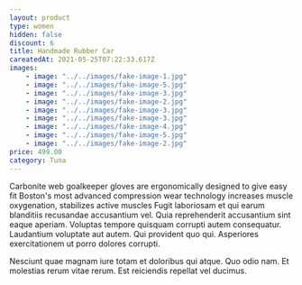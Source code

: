 ```yaml
---
layout: product
type: women
hidden: false
discount: 6
title: Handmade Rubber Car
careatedAt: 2021-05-25T07:22:33.617Z
images:
    - image: "../../images/fake-image-1.jpg"
    - image: "../../images/fake-image-5.jpg"
    - image: "../../images/fake-image-3.jpg"
    - image: "../../images/fake-image-2.jpg"
    - image: "../../images/fake-image-3.jpg"
    - image: "../../images/fake-image-3.jpg"
    - image: "../../images/fake-image-4.jpg"
    - image: "../../images/fake-image-5.jpg"
    - image: "../../images/fake-image-2.jpg"
price: 499.00
category: Tuna
---
```

Carbonite web goalkeeper gloves are ergonomically designed to give easy fit
Boston's most advanced compression wear technology increases muscle oxygenation, stabilizes active muscles
Fugit laboriosam et qui earum blanditiis recusandae accusantium vel. Quia reprehenderit accusantium sint eaque aperiam. Voluptas tempore quisquam corrupti autem consequatur. Laudantium voluptate aut autem. Qui provident quo qui. Asperiores exercitationem ut porro dolores corrupti.
 Nesciunt quae magnam iure totam et doloribus qui atque. Quo odio nam. Et molestias rerum vitae rerum. Est reiciendis repellat vel ducimus.
